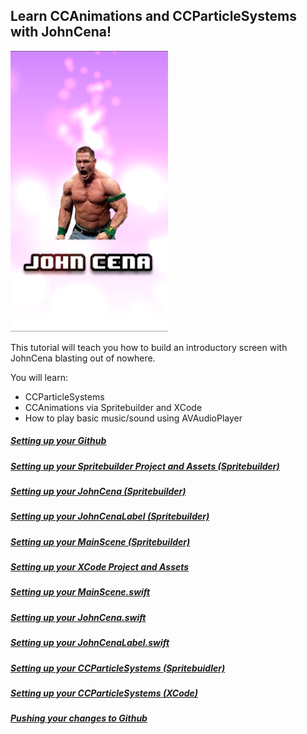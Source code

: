 ## Learn CCAnimations and CCParticleSystems with JohnCena!
<img src="johncenascreenshot.png" style="width:50%; max-width:320px">

This tutorial will teach you how to build an introductory screen with JohnCena blasting out of nowhere.

You will learn:
- CCParticleSystems
- CCAnimations via Spritebuilder and XCode
- How to play basic music/sound using AVAudioPlayer

##### [Setting up your Github](P0/part0.md)
##### [Setting up your Spritebuilder Project and Assets (Spritebuilder)](P1/part1.md)
##### [Setting up your JohnCena (Spritebuilder)](P2/part2.md)
##### [Setting up your JohnCenaLabel (Spritebuilder)](P3/part3.md)
##### [Setting up your MainScene (Spritebuilder)](P4/part4.md)
##### [Setting up your XCode Project and Assets](P5/part5.md)
##### [Setting up your MainScene.swift](P6/part6.md)
##### [Setting up your JohnCena.swift](P7/part7.md)
##### [Setting up your JohnCenaLabel.swift](P8/part8.md)
##### [Setting up your CCParticleSystems (Spritebuidler)](P9/part9.md)
##### [Setting up your CCParticleSystems (XCode)](P10/part10.md)
##### [Pushing your changes to Github](P11/part11.md)
